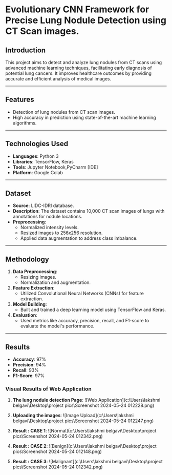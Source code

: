 # Evolutionary CNN Framework for Precise Lung Nodule Detection using CT Scan images.

## Introduction
This project aims to detect and analyze lung nodules from CT scans using advanced machine learning techniques, facilitating early diagnosis of potential lung cancers. It improves healthcare outcomes by providing accurate and efficient analysis of medical images.

---

## Features
- Detection of lung nodules from CT scan images.
- High accuracy in prediction using state-of-the-art machine learning algorithms.

---

## Technologies Used
- **Languages**: Python 3
- **Libraries**: TensorFlow, Keras
- **Tools**: Jupyter Notebook,PyCharm [IDE]
- **Platform**: Google Colab




---

## Dataset
- **Source**: LIDC-IDRI database.
- **Description**: The dataset contains 10,000 CT scan images of lungs with annotations for nodule locations.
- **Preprocessing**: 
  - Normalized intensity levels.
  - Resized images to 256x256 resolution.
  - Applied data augmentation to address class imbalance.

---

## Methodology
1. **Data Preprocessing**:
   - Resizing images.
   - Normalization and augmentation.
2. **Feature Extraction**:
   - Utilized Convolutional Neural Networks (CNNs) for feature extraction.
3. **Model Building**:
   - Built and trained a deep learning model using TensorFlow and Keras.
4. **Evaluation**:
   - Used metrics like accuracy, precision, recall, and F1-score to evaluate the model's performance.

---

## Results
- **Accuracy**: 97%
- **Precision**: 94%
- **Recall**: 93%
- **F1-Score**: 97%


### Visual Results of Web Application
1. **The lung nodule detection Page**:
   ![Web Application](c:\Users\lakshmi belgavi\Desktop\project pics\Screenshot 2024-05-24 012228.png)

2. **Uploading the images**:
   ![Image Upload](c:\Users\lakshmi belgavi\Desktop\project pics\Screenshot 2024-05-24 012247.png)

3. **Result : CASE 1**:
   ![Normal](c:\Users\lakshmi belgavi\Desktop\project pics\Screenshot 2024-05-24 012342.png)

4. **Result : CASE 2**:
   ![Benign](c:\Users\lakshmi belgavi\Desktop\project pics\Screenshot 2024-05-24 012148.png)

5. **Result : CASE 3**:
   ![Malignant](c:\Users\lakshmi belgavi\Desktop\project pics\Screenshot 2024-05-24 012342.png)


